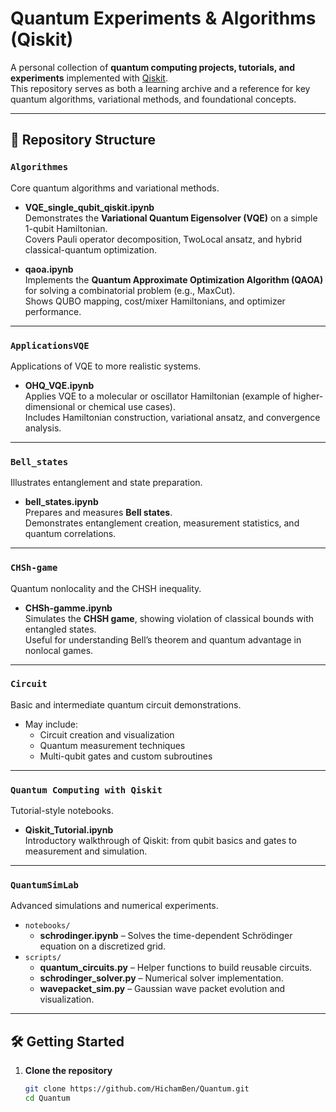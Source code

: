 # Quantum Experiments & Algorithms (Qiskit)

A personal collection of **quantum computing projects, tutorials, and experiments** implemented with [Qiskit](https://qiskit.org/).  
This repository serves as both a learning archive and a reference for key quantum algorithms, variational methods, and foundational concepts.

---

## 📂 Repository Structure

### `Algorithmes`
Core quantum algorithms and variational methods.

- **VQE_single_qubit_qiskit.ipynb**  
  Demonstrates the **Variational Quantum Eigensolver (VQE)** on a simple 1-qubit Hamiltonian.  
  Covers Pauli operator decomposition, TwoLocal ansatz, and hybrid classical-quantum optimization.

- **qaoa.ipynb**  
  Implements the **Quantum Approximate Optimization Algorithm (QAOA)** for solving a combinatorial problem (e.g., MaxCut).  
  Shows QUBO mapping, cost/mixer Hamiltonians, and optimizer performance.

---

### `ApplicationsVQE`
Applications of VQE to more realistic systems.

- **OHQ_VQE.ipynb**  
  Applies VQE to a molecular or oscillator Hamiltonian (example of higher-dimensional or chemical use cases).  
  Includes Hamiltonian construction, variational ansatz, and convergence analysis.

---

### `Bell_states`
Illustrates entanglement and state preparation.

- **bell_states.ipynb**  
  Prepares and measures **Bell states**.  
  Demonstrates entanglement creation, measurement statistics, and quantum correlations.

---

### `CHSh-game`
Quantum nonlocality and the CHSH inequality.

- **CHSh-gamme.ipynb**  
  Simulates the **CHSH game**, showing violation of classical bounds with entangled states.  
  Useful for understanding Bell’s theorem and quantum advantage in nonlocal games.

---

### `Circuit`
Basic and intermediate quantum circuit demonstrations.

- May include:  
  - Circuit creation and visualization  
  - Quantum measurement techniques  
  - Multi-qubit gates and custom subroutines

---

### `Quantum Computing with Qiskit`
Tutorial-style notebooks.

- **Qiskit_Tutorial.ipynb**  
  Introductory walkthrough of Qiskit: from qubit basics and gates to measurement and simulation.

---

### `QuantumSimLab`
Advanced simulations and numerical experiments.

- `notebooks/`  
  - **schrodinger.ipynb** – Solves the time-dependent Schrödinger equation on a discretized grid.  
- `scripts/`  
  - **quantum_circuits.py** – Helper functions to build reusable circuits.  
  - **schrodinger_solver.py** – Numerical solver implementation.  
  - **wavepacket_sim.py** – Gaussian wave packet evolution and visualization.

---

## 🛠️ Getting Started

1. **Clone the repository**
   ```bash
   git clone https://github.com/HichamBen/Quantum.git
   cd Quantum

